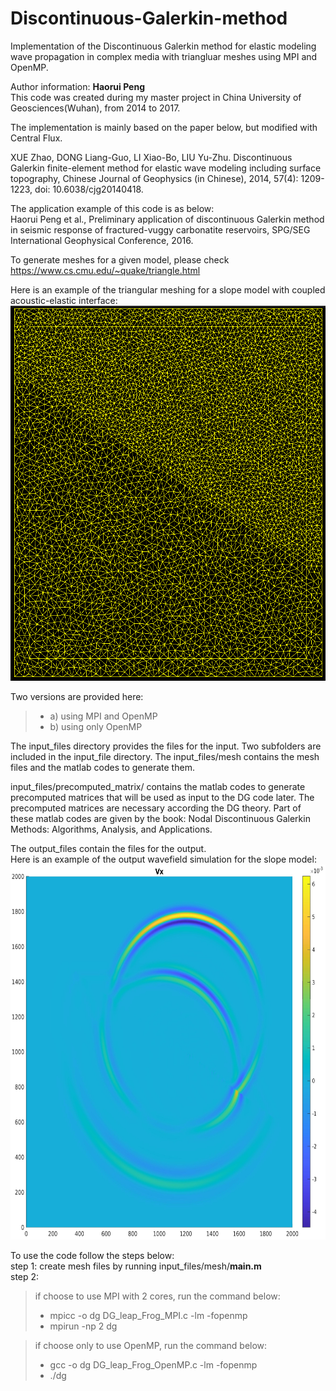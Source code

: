 # Discontinuous-Galerkin-method
Implementation of the Discontinuous Galerkin method for elastic modeling wave propagation in complex media with triangluar meshes using MPI and OpenMP.  

Author information: **Haorui Peng**  
This code was created during my master project in China University of Geosciences(Wuhan), from 2014 to 2017.  

The implementation is mainly based on the paper below, but modified with Central Flux.   

XUE Zhao, DONG Liang-Guo, LI Xiao-Bo, LIU Yu-Zhu. Discontinuous Galerkin finite-element method for elastic wave modeling including surface topography, Chinese Journal of Geophysics (in Chinese), 2014, 57(4): 1209-1223, doi: 10.6038/cjg20140418.  

The application example of this code is as below:   
Haorui Peng et al., Preliminary application of discontinuous Galerkin method in seismic response of fractured-vuggy 
carbonatite reservoirs, SPG/SEG International Geophysical Conference, 2016. 

To generate meshes for a given model, please check  
https://www.cs.cmu.edu/~quake/triangle.html 

Here is an example of the triangular meshing for a slope model with coupled acoustic-elastic interface:\
<img src="https://github.com/penghaorui/Discontinuous-Galerkin-method/blob/main/input_files/mesh/slope_model_mesh.png" width="600" height="600" />

Two versions are provided here:
 > - a) using MPI and OpenMP
 > - b) using only OpenMP

The input_files directory provides the files for the input. Two subfolders are included in the input_file directory. The input_files/mesh contains the mesh files and the matlab codes to generate them.

input_files/precomputed_matrix/ contains the matlab codes to generate precomputed matrices that will be used as input to the DG code later. The precomputed matrices are necessary according the DG theory. Part of these matlab codes are given by the book: Nodal Discontinuous Galerkin Methods: Algorithms, Analysis, and Applications.

The output_files contain the files for the output. \
Here is an example of the output wavefield simulation for the slope model:\
<img src="https://github.com/penghaorui/Discontinuous-Galerkin-method/blob/main/output_files/slope_Vx_snapshot.jpeg" width="600" height="600" />

To use the code follow the steps below:  
step 1: create mesh files by running input_files/mesh/**main.m**  
step 2:  
>if choose to use MPI with 2 cores, run the command below:
> - mpicc -o dg DG_leap_Frog_MPI.c -lm -fopenmp
> - mpirun -np 2 dg

>if choose only to use OpenMP, run the command below:
> - gcc -o dg DG_leap_Frog_OpenMP.c -lm -fopenmp
> - ./dg
